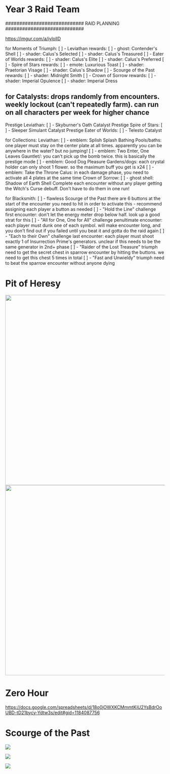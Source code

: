 <!-- TITLE: Raid Resources -->
<!-- SUBTITLE: Use these things to help you do raids and dungeons in Destiny 2 -->

# Year 3 Raid Team
############################ RAID PLANNING ############################ 

https://imgur.com/a/iylolID

for Moments of Triumph:
  [ ] - Leviathan
    rewards:
      [ ] - ghost: Contender's Shell
      [ ] - shader: Calus's Selected
      [ ] - shader: Calus's Treasured
  [ ] - Eater of Worlds
    rewards:
      [ ] - shader: Calus's Elite
      [ ] - shader: Calus's Preferred
  [ ] - Spire of Stars
    rewards:
      [ ] - emote: Luxurious Toast
      [ ] - shader: Praetorian Visage
      [ ] - shader: Calus's Shadow
  [ ] - Scourge of the Past
    rewards:
      [ ] - shader: Midnight Smith
  [ ] - Crown of Sorrow
    rewards:
      [ ] - shader: Imperial Opulence
      [ ] - shader: Imperial Dress

for Catalysts:
  drops randomly from encounters. weekly lockout (can't repeatedly farm).
  can run on all characters per week for higher chance
  -------------------------------------------------------------------------
  Prestige Leviathan: [ ] - Skyburner's Oath Catalyst
  Prestige Spire of Stars: [ ] - Sleeper Simulant Catalyst
  Prestige Eater of Worlds: [ ] - Telesto Catalyst

for Collections:
  Leviathan:
    [ ] - emblem: Splish Splash
      Bathing Pools/baths: one player must stay on the center plate at all times.
      apparently you can be anywhere in the water? but no jumping!
    [ ] - emblem: Two Enter, One Leaves
      Gauntlet/: you can't pick up the bomb twice. this is basically the prestige
      mode
    [ ] - emblem: Good Dog
      Pleasure Gardens/dogs: each crystal holder can only shoot 1 flower. so the
      maximum buff you get is x24
    [ ] - emblem: Take the Throne
      Calus: in each damage phase, you need to activate all 4 plates at the same
      time
  Crown of Sorrow:
    [ ] - ghost shell: Shadow of Earth Shell
      Complete each encounter without any player getting the Witch's Curse
      debuff. Don't have to do them in one run!


for Blacksmith:
  [ ] - flawless Scourge of the Past
    there are 6 buttons at the start of the encounter you need to hit in order
    to activate this - recommend assigning each player a button as needed
  [ ] - "Hold the Line" challenge
    first encounter: don't let the energy meter drop below half. look up a good
    strat for this
  [ ] - "All for One, One for All" challenge
    penultimate encounter: each player must dunk one of each symbol. will make
    encounter long, and you don't find out if you failed until you beat it and
    gotta do the raid again
  [ ] - "Each to their Own" challenge
    last encounter: each player must shoot exactly 1 of Insurrection Prime's
    generators. unclear if this needs to be the same generator in 2nd+ phase
  [ ] - "Raider of the Lost Treasure" triumph
    need to get the secret chest in sparrow encounter by hitting the buttons. we
    need to get this chest 5 times in total
  [ ] - "Fast and Unwieldy" triumph
    need to beat the sparrow encounter without anyone dying

# Pit of Heresy
<img src=https://cesque.com/storage/19/11/07/828216022435.png width=600>
<img src=https://cesque.com/storage/19/11/07/106157143841.png width=600>

# Zero Hour

https://docs.google.com/spreadsheets/d/18o0jOWXKCMmmtKiU2YsBdrOoUBD-tD21bycy-Ydtw3s/edit#gid=1184087756

# Scourge of the Past
![](https://cesque.com/storage/19/08/06/031266214624.png)

![](https://cesque.com/storage/19/08/06/725763646125.png)

![](https://cesque.com/storage/19/08/06/517372573346.png)